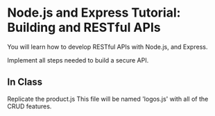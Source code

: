 # Node.js and Express Tutorial: Building and RESTful APIs

You will learn how to develop RESTful APIs with Node.js, and Express.

Implement all steps needed to build a secure API.

## In Class

Replicate the product.js
This file will be named 'logos.js' with all of the CRUD features.